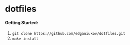 # dotfiles
#### Getting Started:
1. `git clone https://github.com/edganiukov/dotfiles.git`
2. `make install`

